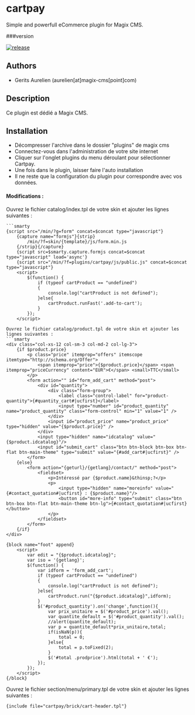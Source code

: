 # cartpay
  Simple and powerfull eCommerce plugin for Magix CMS.
  
  ###version 
  
  [![release](https://img.shields.io/github/release/magix-cms/cartpay.svg)](https://github.com/magix-cms/cartpay/releases/latest)
  
  Authors
  -------
  
  * Gerits Aurelien (aurelien[at]magix-cms[point]com)
  
  ## Description
  Ce plugin est dédié a Magix CMS.
  
  ## Installation
   * Décompresser l'archive dans le dossier "plugins" de magix cms
   * Connectez-vous dans l'administration de votre site internet
   * Cliquer sur l'onglet plugins du menu déroulant pour sélectionner Cartpay.
   * Une fois dans le plugin, laisser faire l'auto installation
   * Il ne reste que la configuration du plugin pour correspondre avec vos données.
   
   #### Modifications :
   Ouvrez le fichier catalog/index.tpl de votre skin et ajouter les lignes suivantes : 
   
    ```smarty
    {script src="/min/?g=form" concat=$concat type="javascript"}
        {capture name="formjs"}{strip}
            /min/?f=skin/{template}/js/form.min.js
        {/strip}{/capture}
        {script src=$smarty.capture.formjs concat=$concat type="javascript" load='async'}
        {script src="/min/?f=plugins/cartpay/js/public.js" concat=$concat type="javascript"}
        <script>
            $(function() {
                if (typeof cartProduct == "undefined")
                {
                    console.log("cartProduct is not defined");
                }else{
                    cartProduct.runFast('.add-to-cart');
                }
            });
        </script>
   ````
   Ouvrez le fichier catalog/product.tpl de votre skin et ajouter les lignes suivantes : 
   ```smarty
   <div class="col-xs-12 col-sm-3 col-md-2 col-lg-3">
       {if $product.price}
           <p class="price" itemprop="offers" itemscope itemtype="http://schema.org/Offer">
               <span itemprop="price">{$product.price}</span> <span itemprop="priceCurrency" content="EUR">€</span> <small>TTC</small>
           </p>
           <form action="" id="form_add_cart" method="post">
               <div id="quantity">
                   <div class="form-group">
                       <label class="control-label" for="product-quantity">{#quantity_cart#|ucfirst}</label>
                       <input type="number" id="product_quantity" name="product_quantity" class="form-control" min="1" value="1" />
                   </div>
                   <input id="product_price" name="product_price" type="hidden" value="{$product.price}" />
               </div>
               <input type="hidden" name="idcatalog" value="{$product.idcatalog}"/>
               <input id="submit_cart" class="btn btn-block btn-box btn-flat btn-main-theme" type="submit" value="{#add_cart#|ucfirst}" />
           </form>
       {else}
           <form action="{geturl}/{getlang}/contact/" method="post">
               <fieldset>
                   <p>Intéressé par {$product.name}&thinsp;?</p>
                   <p>
                       <input type="hidden" name="moreinfo" value="{#contact_quotation#|ucfirst} : {$product.name}"/>
                       <button id="more-info" type="submit" class="btn btn-box btn-flat btn-main-theme btn-lg">{#contact_quotation#|ucfirst}</button>
                   </p>
               </fieldset>
           </form>
       {/if}
   </div>
   
   {block name="foot" append}
       <script>
           var edit = "{$product.idcatalog}";
           var iso = '{getlang}';
           $(function() {
               var idform = 'form_add_cart';
               if (typeof cartProduct == "undefined")
               {
                   console.log("cartProduct is not defined");
               }else{
                   cartProduct.run("{$product.idcatalog}",idform);
               }
               $('#product_quantity').on('change',function(){
                   var prix_unitaire = $('#product_price').val();
                   var quantite_default = $('#product_quantity').val();
                   //alert(quantite_default);
                   var p = quantite_default*prix_unitaire,total;
                   if(isNaN(p)){
                       total = 0;
                   }else{
                       total = p.toFixed(2);
                   }
                   $('#total .prodprice').html(total + ' €');
               });
           });
       </script>
   {/block}
   ````
   Ouvrez le fichier section/menu/primary.tpl de votre skin et ajouter les lignes suivantes : 
   
   ```smarty
   {include file="cartpay/brick/cart-header.tpl"}
   ````